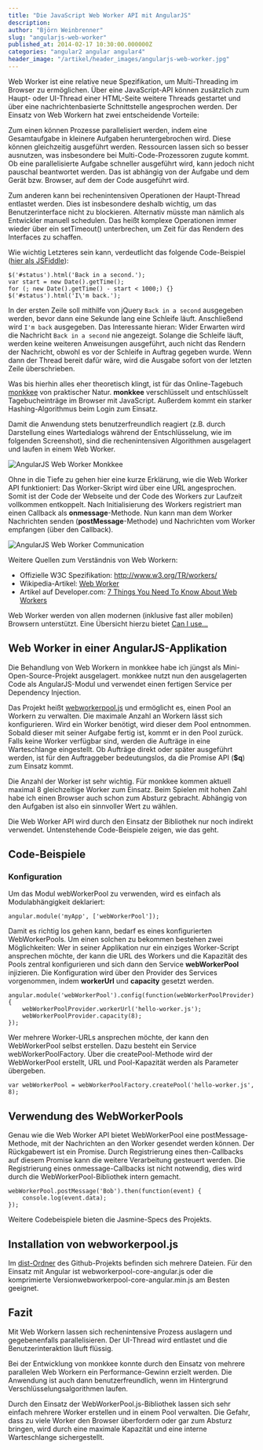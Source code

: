 ```yaml
---
title: "Die JavaScript Web Worker API mit AngularJS"
description:
author: "Björn Weinbrenner"
slug: "angularjs-web-worker"
published_at: 2014-02-17 10:30:00.000000Z
categories: "angular2 angular angular4"
header_image: "/artikel/header_images/angularjs-web-worker.jpg"
---
```


Web Worker ist eine relative neue Spezifikation, um Multi-Threading im Browser zu ermöglichen. Über eine JavaScript-API können zusätzlich zum Haupt- oder UI-Thread einer HTML-Seite weitere Threads gestartet und über eine nachrichtenbasierte Schnittstelle angesprochen werden. Der Einsatz von Web Workern hat zwei entscheidende Vorteile:

Zum einen können Prozesse parallelisiert werden, indem eine Gesamtaufgabe in kleinere Aufgaben heruntergebrochen wird. Diese können gleichzeitig ausgeführt werden. Ressourcen lassen sich so besser ausnutzen, was insbesondere bei Multi-Code-Prozessoren zugute kommt. Ob eine parallelisierte Aufgabe schneller ausgeführt wird, kann jedoch nicht pauschal beantwortet werden. Das ist abhängig von der Aufgabe und dem Gerät bzw. Browser, auf dem der Code ausgeführt wird.

Zum anderen kann bei rechenintensiven Operationen der Haupt-Thread entlastet werden. Dies ist insbesondere deshalb wichtig, um das Benutzerinterface nicht zu blockieren. Alternativ müsste man nämlich als Entwickler manuell schedulen. Das heißt komplexe Operationen immer wieder über ein setTimeout() unterbrechen, um Zeit für das Rendern des Interfaces zu schaffen.

Wie wichtig Letzteres sein kann, verdeutlicht das folgende Code-Beispiel ([hier als JSFiddle][1]):

    $('#status').html('Back in a second.');
    var start = new Date().getTime();
    for (; new Date().getTime() - start < 1000;) {}
    $('#status').html('I\'m back.');


In der ersten Zeile soll mithilfe von jQuery `Back in a second` ausgegeben werden, bevor dann eine Sekunde lang eine Schleife läuft. Anschließend wird `I'm back` ausgegeben. Das Interessante hieran: Wider Erwarten wird die Nachricht `Back in a second` nie angezeigt. Solange die Schleife läuft, werden keine weiteren Anweisungen ausgeführt, auch nicht das Rendern der Nachricht, obwohl es vor der Schleife in Auftrag gegeben wurde. Wenn dann der Thread bereit dafür wäre, wird die Ausgabe sofort von der letzten Zeile überschrieben.

Was bis hierhin alles eher theoretisch klingt, ist für das Online-Tagebuch [monkkee][2] von praktischer Natur. **monkkee** verschlüsselt und entschlüsselt Tagebucheinträge im Browser mit JavaScript. Außerdem kommt ein starker Hashing-Algorithmus beim Login zum Einsatz.

Damit die Anwendung stets benutzerfreundlich reagiert (z.B. durch Darstellung eines Wartedialogs während der Entschlüsselung, wie im folgenden Screenshot), sind die rechenintensiven Algorithmen ausgelagert und laufen in einem Web Worker.

![AngularJS Web Worker Monkkee][3]

Ohne in die Tiefe zu gehen hier eine kurze Erklärung, wie die Web Worker API funktioniert: Das Worker-Skript wird über eine URL angesprochen. Somit ist der Code der Webseite und der Code des Workers zur Laufzeit vollkommen entkoppelt. Nach Initialisierung des Workers registriert man einen Callback als **onmessage**-Methode. Nun kann man dem Worker Nachrichten senden (**postMessage**-Methode) und Nachrichten vom Worker empfangen (über den Callback).

![AngularJS Web Worker Communication][4]

Weitere Quellen zum Verständnis von Web Workern:

*   Offizielle W3C Spezifikation: <http://www.w3.org/TR/workers/>
*   Wikipedia-Artikel: [Web Worker][5]
*   Artikel auf Developer.com: [7 Things You Need To Know About Web Workers][6]

Web Worker werden von allen modernen (inklusive fast aller mobilen) Browsern unterstützt. Eine Übersicht hierzu bietet [Can I use...][7]

## Web Worker in einer AngularJS-Applikation

Die Behandlung von Web Workern in monkkee habe ich jüngst als Mini-Open-Source-Projekt ausgelagert. monkkee nutzt nun den ausgelagerten Code als AngularJS-Modul und verwendet einen fertigen Service per Dependency Injection.

Das Projekt heißt [webworkerpool.js][8] und ermöglicht es, einen Pool an Workern zu verwalten. Die maximale Anzahl an Workern lässt sich konfigurieren. Wird ein Worker benötigt, wird dieser dem Pool entnommen. Sobald dieser mit seiner Aufgabe fertig ist, kommt er in den Pool zurück. Falls keine Worker verfügbar sind, werden die Aufträge in eine Warteschlange eingestellt. Ob Aufträge direkt oder später ausgeführt werden, ist für den Auftraggeber bedeutungslos, da die Promise API (**$q**) zum Einsatz kommt.

Die Anzahl der Worker ist sehr wichtig. Für monkkee kommen aktuell maximal 8 gleichzeitige Worker zum Einsatz. Beim Spielen mit hohen Zahl habe ich einen Browser auch schon zum Absturz gebracht. Abhängig von den Aufgaben ist also ein sinnvoller Wert zu wählen.

Die Web Worker API wird durch den Einsatz der Bibliothek nur noch indirekt verwendet. Untenstehende Code-Beispiele zeigen, wie das geht.

## Code-Beispiele

### Konfiguration

Um das Modul webWorkerPool zu verwenden, wird es einfach als Modulabhängigkeit deklariert:

    angular.module('myApp', ['webWorkerPool']);


Damit es richtig los gehen kann, bedarf es eines konfigurierten WebWorkerPools. Um einen solchen zu bekommen bestehen zwei Möglichkeiten: Wer in seiner Applikation nur ein einziges Worker-Script ansprechen möchte, der kann die URL des Workers und die Kapazität des Pools zentral konfigurieren und sich dann den Service **webWorkerPool** injizieren. Die Konfiguration wird über den Provider des Services vorgenommen, indem **workerUrl** und **capacity** gesetzt werden.

    angular.module('webWorkerPool').config(function(webWorkerPoolProvider) {
        webWorkerPoolProvider.workerUrl('hello-worker.js');
        webWorkerPoolProvider.capacity(8);
    });


Wer mehrere Worker-URLs ansprechen möchte, der kann den WebWorkerPool selbst erstellen. Dazu besteht ein Service webWorkerPoolFactory. Über die createPool-Methode wird der WebWorkerPool erstellt, URL und Pool-Kapazität werden als Parameter übergeben.

    var webWorkerPool = webWorkerPoolFactory.createPool('hello-worker.js', 8);


## Verwendung des WebWorkerPools

Genau wie die Web Worker API bietet WebWorkerPool eine postMessage-Methode, mit der Nachrichten an den Worker gesendet werden können. Der Rückgabewert ist ein Promise. Durch Registrierung eines then-Callbacks auf diesem Promise kann die weitere Verarbeitung gesteuert werden. Die Registrierung eines onmessage-Callbacks ist nicht notwendig, dies wird durch die WebWorkerPool-Bibliothek intern gemacht.

    webWorkerPool.postMessage('Bob').then(function(event) {
        console.log(event.data);
    });


Weitere Codebeispiele bieten die Jasmine-Specs des Projekts.

## Installation von webworkerpool.js

Im [dist-Ordner][9] des Github-Projekts befinden sich mehrere Dateien. Für den Einsatz mit Angular ist webworkerpool-core-angular.js oder die komprimierte Versionwebworkerpool-core-angular.min.js am Besten geeignet.

## Fazit

Mit Web Workern lassen sich rechenintensive Prozess auslagern und gegebenenfalls parallelisieren. Der UI-Thread wird entlastet und die Benutzerinteraktion läuft flüssig.

Bei der Entwicklung von monkkee konnte durch den Einsatz von mehrere parallelen Web Workern ein Performance-Gewinn erzielt werden. Die Anwendung ist auch dann benutzerfreundlich, wenn im Hintergrund Verschlüsselungsalgorithmen laufen.

Durch den Einsatz der WebWorkerPool.js-Bibliothek lassen sich sehr einfach mehrere Worker erstellen und in einem Pool verwalten. Die Gefahr, dass zu viele Worker den Browser überfordern oder gar zum Absturz bringen, wird durch eine maximale Kapazität und eine interne Warteschlange sichergestellt.

 [1]: http://jsfiddle.net/bjoerne/zeLxM
 [2]: http://www.monkkee.com
 [3]: angularjs-web-worker-monkkee.png
 [4]: angularjs-web-worker-communication.png
 [5]: http://en.wikipedia.org/wiki/Web_worker
 [6]: http://www.developer.com/lang/jscript/7-things-you-need-to-know-about-web-workers.html
 [7]: http://caniuse.com/#feat=webworkers
 [8]: https://github.com/bjoerne2/webworkerpool.js
 [9]: https://github.com/bjoerne2/webworkerpool.js/tree/master/dist

